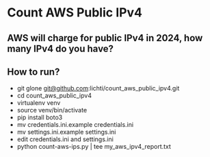 # Count AWS Public IPv4

## AWS will charge for public IPv4 in 2024, how many IPv4 do you have?

## How to run?

- git glone git@github.com:lichti/count_aws_public_ipv4.git
- cd count_aws_public_ipv4
- virtualenv venv
- source venv/bin/activate
- pip install boto3
- mv credentials.ini.example credentials.ini
- mv settings.ini.example settings.ini
- edit credentials.ini and settings.ini
- python count-aws-ips.py | tee my_aws_ipv4_report.txt
